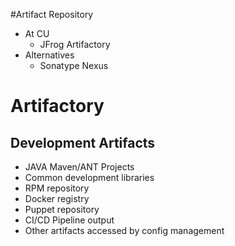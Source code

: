 <!SLIDE subsection>
#Artifact Repository
* At CU
  * JFrog Artifactory
* Alternatives
  * Sonatype Nexus

<!SLIDE>
# Artifactory
## Development Artifacts
* JAVA Maven/ANT Projects
* Common development libraries
* RPM repository
* Docker registry
* Puppet repository
* CI/CD Pipeline output
* Other artifacts accessed by config management
